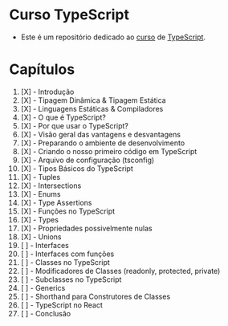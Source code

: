 # Curso TypeScript

-   Este é um repositório dedicado ao <a href="https://www.youtube.com/watch?v=ppDsxbUNtNQ">curso</a> de <a href="https://www.typescriptlang.org/">TypeScript</a>.

# Capítulos

1.   [X] - Introdução
2.   [X] - Tipagem Dinâmica & Tipagem Estática
3.   [X] - Linguagens Estáticas & Compiladores
4.   [X] - O que é TypeScript?
5.   [X] - Por que usar o TypeScript?
6.   [X] - Visão geral das vantagens e desvantagens
7.   [X] - Preparando o ambiente de desenvolvimento
8.   [X] - Criando o nosso primeiro código em TypeScript
9.   [X] - Arquivo de configuração (tsconfig)
10.   [X] - Tipos Básicos do TypeScript
11.   [X] - Tuples
12.   [X] - Intersections
13.   [X] - Enums
14.   [X] - Type Assertions
15.   [X] - Funções no TypeScript
16.   [X] - Types
17.   [X] - Propriedades possivelmente nulas
18.   [X] - Unions
19.   [ ] - Interfaces
20.   [ ] - Interfaces com funções
21.   [ ] - Classes no TypeScript
22.   [ ] - Modificadores de Classes (readonly, protected, private)
23.   [ ] - Subclasses no TypeScript
24.   [ ] - Generics
25.   [ ] - Shorthand para Construtores de Classes
26.   [ ] - TypeScript no React
27.   [ ] - Conclusão